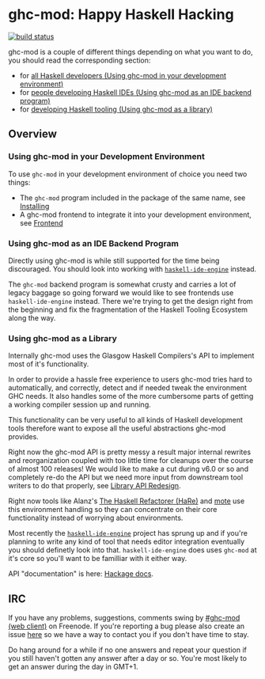 # ghc-mod: Happy Haskell Hacking
[![build status](https://gitlab.com/dxld/ghc-mod/badges/master/build.svg)](https://gitlab.com/dxld/ghc-mod/commits/master)

ghc-mod is a couple of different things depending on what you want to do, you
should read the corresponding section:

- for [all Haskell developers (Using ghc-mod in your development environment)](#using-ghc-mod-in-your-development-environment)
- for [people developing Haskell IDEs (Using ghc-mod as an IDE backend program)](#using-ghc-mod-as-an-ide-backend-program)
- for [developing Haskell tooling (Using ghc-mod as a library)](#using-ghc-mod-as-a-library)

## Overview

### Using ghc-mod in your Development Environment<a name="haskell-dev"></a>

To use `ghc-mod` in your development environment of choice you need two things:

  - The `ghc-mod` program included in the package of the same name, see [Installing](https://github.com/DanielG/ghc-mod/wiki/Installing)
  - A ghc-mod frontend to integrate it into your development environment, see [Frontend](https://github.com/DanielG/ghc-mod/wiki/Frontend)

### Using ghc-mod as an IDE Backend Program<a name="ide-dev"></a>

Directly using ghc-mod is while still supported for the time being
discouraged. You should look into working with
[`haskell-ide-engine`](https://github.com/haskell/haskell-ide-engine) instead.

The `ghc-mod` backend program is somewhat crusty and carries a lot of legacy
baggage so going forward we would like to see frontends use `haskell-ide-engine`
instead. There we're trying to get the design right from the beginning and fix
the fragmentation of the Haskell Tooling Ecosystem along the way.

### Using ghc-mod as a Library<a name="tool-dev"></a>

Internally ghc-mod uses the Glasgow Haskell Compilers's API to implement most of
it's functionality.

In order to provide a hassle free experience to users ghc-mod tries hard to
automatically, and correctly, detect and if needed tweak the environment GHC
needs. It also handles some of the more cumbersome parts of getting a working
compiler session up and running.

This functionality can be very useful to all kinds of Haskell development tools
therefore want to expose all the useful abstractions ghc-mod provides.

Right now the ghc-mod API is pretty messy a result major internal rewrites and
reorganization coupled with too little time for cleanups over the course of
almost 100 releases! We would like to make a cut during v6.0 or so and
completely re-do the API but we need more input from downstream tool writers to
do that properly, see [Library API Redesign](Library-API-Redesign.md).

Right now tools like Alanz's
[The Haskell Refactorer (HaRe)](https://github.com/alanz/HaRe) and
[mote](https://github.com/imeckler/mote) use this environment handling so they
can concentrate on their core functionality instead of worrying about
environments.

Most recently the
[`haskell-ide-engine`](https://github.com/haskell/haskell-ide-engine) project
has sprung up and if you're planning to write any kind of tool that needs editor
integration eventually you should definetly look into that. `haskell-ide-engine`
does uses `ghc-mod` at it's core so you'll want to be familliar with it either
way.

API "documentation" is here:
[Hackage docs](http://hackage.haskell.org/package/ghc-mod-5.4.0.0/docs/Language-Haskell-GhcMod.html).


## IRC

If you have any problems, suggestions, comments swing by
[\#ghc-mod (web client)](https://kiwiirc.com/client/irc.freenode.org/ghc-mod) on
Freenode. If you're reporting a bug please also create an issue
[here](https://github.com/DanielG/ghc-mod/issues) so we have a way to contact
you if you don't have time to stay.

Do hang around for a while if no one answers and repeat your question if you
still haven't gotten any answer after a day or so. You're most likely to get an
answer during the day in GMT+1.
